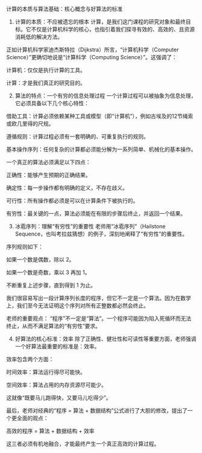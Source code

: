 计算的本质与算法基础：核心概念与好算法的标准
1. 计算的本质：不应被遗忘的根本
计算，是我们这门课程的研究对象和最终目标。它不仅是计算机科学的核心，也指引着我们探寻有效的、高效的、且资源消耗低的解决方法。

正如计算机科学家迪杰斯特拉（Dijkstra）所言，“计算机科学（Computer Science）”更确切地说是“计算科学（Computing Science）”。这强调了：

计算机：仅仅是执行计算的工具。

计算：才是我们真正的研究目的。

2. 算法的特点：一个有穷的信息处理过程
一个计算过程可以被抽象为信息处理，它必须具备以下几个核心特性：

借助工具：计算必须依赖某种工具或模型（即“计算机”），例如古埃及的12节绳索或欧几里得的尺规。

遵循规则：计算过程必须有一套明确的、可重复执行的规则。

基本操作序列：任何复杂的计算都必须能分解为一系列简单、机械化的基本操作。

一个真正的算法必须满足以下四点：

正确性：能够产生预期的正确结果。

确定性：每一步操作都有明确的定义，不存在歧义。

可行性：所有操作都必须是可以在计算条件下被执行的。

有穷性：最关键的一点，算法必须能在有限的步骤后终止，并返回一个结果。

3. 冰雹序列：理解“有穷性”的重要性
老师用“冰雹序列”（Hailstone Sequence，也叫考拉兹猜想）的例子，深刻地阐释了“有穷性”的重要性。

序列规则如下：

如果一个数是偶数，除以 2。

如果一个数是奇数，乘以 3 再加 1。

不断重复上述步骤，直到得到 1 为止。

我们很容易写出一段计算序列长度的程序，但它不一定是一个算法。因为在数学上，我们至今无法证明这个序列对所有正整数都必然会终止。

老师的重要观点： “程序”不一定是“算法”。一个程序可能因为陷入死循环而无法终止，从而不满足算法的“有穷性”要求。

4. 好算法的核心标准：效率
除了正确性、健壮性和可读性等重要方面，老师强调一个好算法最重要的标准是：效率。

效率包含两个方面：

时间效率：算法运行得尽可能快。

空间效率：算法占用的内存资源尽可能少。

这就像“既要马儿跑得快，又要马儿吃得少”。

最后，老师对经典的“程序 = 算法 + 数据结构”公式进行了大胆的修改，提出了一个更全面的观点：

高效的程序 = 算法 + 数据结构 + 效率

这三者必须有机地融合，才能最终产生一个真正高效的计算过程。